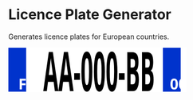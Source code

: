 # Licence Plate Generator

Generates licence plates for European countries.

![French licence plate example](https://raw.githubusercontent.com/guillaumeguerin/LicencePlate/master/french.svg)
